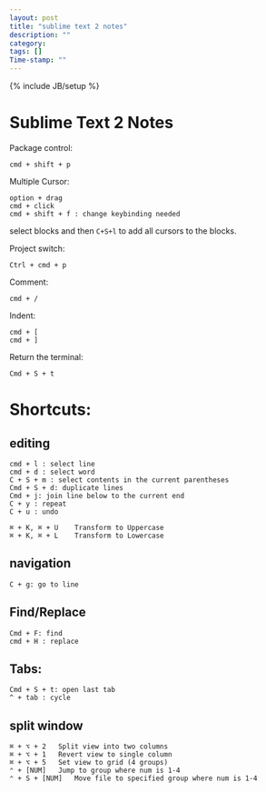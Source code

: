 ```yaml
---
layout: post
title: "sublime text 2 notes"
description: ""
category: 
tags: []
Time-stamp: ""
---
```

{% include JB/setup %}

Sublime Text 2 Notes
======================

Package control:

	cmd + shift + p

Multiple Cursor:

	option + drag
	cmd + click
	cmd + shift + f : change keybinding needed
	
select blocks and then `C+S+l` to add all cursors to the blocks.

Project switch:

	Ctrl + cmd + p

Comment:

	cmd + /

Indent:

	cmd + [ 
	cmd + ]

Return the terminal:

	Cmd + S + t
	
# Shortcuts:

## editing 

	cmd + l : select line
	cmd + d : select word
	C + S + m : select contents in the current parentheses
	Cmd + S + d: duplicate lines
	Cmd + j: join line below to the current end
	C + y : repeat 
	C + u : undo

	⌘ + K, ⌘ + U	Transform to Uppercase
	⌘ + K, ⌘ + L	Transform to Lowercase

## navigation

	C + g: go to line

## Find/Replace

	Cmd + F: find
	cmd + H : replace

## Tabs:

	Cmd + S + t: open last tab
	^ + tab : cycle

## split window

	⌘ + ⌥ + 2	Split view into two columns
	⌘ + ⌥ + 1	Revert view to single column
	⌘ + ⌥ + 5	Set view to grid (4 groups)
	⌃ + [NUM]	Jump to group where num is 1-4
	⌃ + S + [NUM]	Move file to specified group where num is 1-4




